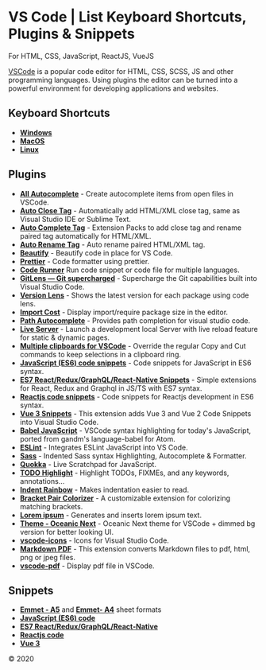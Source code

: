 # VS Code | List Keyboard Shortcuts, Plugins & Snippets
For HTML, CSS, JavaScript, ReactJS, VueJS

[VSCode] is a popular code editor for HTML, CSS, SCSS, JS and other programming languages.
Using plugins the editor can be turned into a powerful environment for developing applications and websites.

## Keyboard Shortcuts
* **[Windows]**
* **[MacOS]**
* **[Linux]**

[Windows]: https://github.com/GrafSoul/vscode-plugins/blob/master/doc/keyboard-shortcuts-windows.pdf
[MacOS]: https://github.com/GrafSoul/vscode-plugins/blob/master/doc/keyboard-shortcuts-macos.pdf
[Linux]: https://github.com/GrafSoul/vscode-plugins/blob/master/doc/keyboard-shortcuts-linux.pdf

## Plugins
* **[All Autocomplete]** - Create autocomplete items from open files in VSCode.
* **[Auto Close Tag]** - Automatically add HTML/XML close tag, same as Visual Studio IDE or Sublime Text.
* **[Auto Complete Tag]** - Extension Packs to add close tag and rename paired tag automatically for HTML/XML.
* **[Auto Rename Tag]** - Auto rename paired HTML/XML tag.
* **[Beautify]** - Beautify code in place for VS Code.
* **[Prettier]** - Code formatter using prettier.
* **[Code Runner]** Run code snippet or code file for multiple languages.
* **[GitLens — Git supercharged]** - Supercharge the Git capabilities built into Visual Studio Code.
* **[Version Lens]** - Shows the latest version for each package using code lens.
* **[Import Cost]** - Display import/require package size in the editor.
* **[Path Autocomplete]** - Provides path completion for visual studio code.
* **[Live Server]** - Launch a development local Server with live reload feature for static & dynamic pages.
* **[Multiple clipboards for VSCode]** - Override the regular Copy and Cut commands to keep selections in a clipboard ring.
* **[JavaScript (ES6) code snippets]** - Code snippets for JavaScript in ES6 syntax.
* **[ES7 React/Redux/GraphQL/React-Native Snippets]** - Simple extensions for React, Redux and Graphql in JS/TS with ES7 syntax.
* **[Reactjs code snippets]** - Code snippets for Reactjs development in ES6 syntax.
* **[Vue 3 Snippets]** - This extension adds Vue 3 and Vue 2 Code Snippets into Visual Studio Code.
* **[Babel JavaScript]** - VSCode syntax highlighting for today's JavaScript, ported from gandm's language-babel for Atom.
* **[ESLint]** - Integrates ESLint JavaScript into VS Code.
* **[Sass]** - Indented Sass syntax Highlighting, Autocomplete & Formatter.
* **[Quokka]** - Live Scratchpad for JavaScript.
* **[TODO Highlight]** - Highlight TODOs, FIXMEs, and any keywords, annotations...
* **[Indent Rainbow]** - Makes indentation easier to read.
* **[Bracket Pair Colorizer]** - A customizable extension for colorizing matching brackets.
* **[Lorem ipsum]** - Generates and inserts lorem ipsum text.
* **[Theme - Oceanic Next]** - Oceanic Next theme for VSCode + dimmed bg version for better looking UI.
* **[vscode-icons]** - Icons for Visual Studio Code.
* **[Markdown PDF]** - This extension converts Markdown files to pdf, html, png or jpeg files.
* **[vscode-pdf]** - Display pdf file in VSCode.


[VSCode]: https://code.visualstudio.com/
[All Autocomplete]: https://marketplace.visualstudio.com/items?itemName=Atishay-Jain.All-Autocomplete
[Auto Close Tag]: https://marketplace.visualstudio.com/items?itemName=formulahendry.auto-close-tag
[Auto Complete Tag]: https://marketplace.visualstudio.com/items?itemName=formulahendry.auto-close-tag
[Auto Rename Tag]: https://marketplace.visualstudio.com/items?itemName=formulahendry.auto-rename-tag
[Beautify]: https://marketplace.visualstudio.com/items?itemName=HookyQR.beautify
[Prettier]: https://marketplace.visualstudio.com/items?itemName=esbenp.prettier-vscode
[Code Runner]: https://marketplace.visualstudio.com/items?itemName=formulahendry.code-runner
[GitLens — Git supercharged]: https://marketplace.visualstudio.com/items?itemName=eamodio.gitlens
[Version Lens]: https://marketplace.visualstudio.com/items?itemName=pflannery.vscode-versionlens&wt.mc_id=vscode-versionlens-github-vscode-contrib
[Import Cost]: https://marketplace.visualstudio.com/items?itemName=wix.vscode-import-cost
[Path Autocomplete]: https://marketplace.visualstudio.com/items?itemName=christian-kohler.path-intellisense
[Live Server]: https://marketplace.visualstudio.com/items?itemName=ritwickdey.LiveServer
[Multiple clipboards for VSCode]: https://github.com/stef-levesque/vscode-multiclip
[JavaScript (ES6) code snippets]: https://marketplace.visualstudio.com/items?itemName=xabikos.JavaScriptSnippets
[ES7 React/Redux/GraphQL/React-Native Snippets]: https://marketplace.visualstudio.com/items?itemName=dsznajder.es7-react-js-snippets
[Reactjs code snippets]: https://marketplace.visualstudio.com/items?itemName=xabikos.ReactSnippets
[Vue 3 Snippets]: https://marketplace.visualstudio.com/items?itemName=Wscats.vue
[Babel JavaScript]: https://marketplace.visualstudio.com/items?itemName=mgmcdermott.vscode-language-babel
[ESLint]: https://marketplace.visualstudio.com/items?itemName=dbaeumer.vscode-eslint
[Sass]: https://marketplace.visualstudio.com/items?itemName=Syler.sass-indented
[Quokka]: https://marketplace.visualstudio.com/items?itemName=WallabyJs.quokka-vscode
[TODO Highlight]: https://marketplace.visualstudio.com/items?itemName=wayou.vscode-todo-highlight
[Indent Rainbow]: https://marketplace.visualstudio.com/items?itemName=oderwat.indent-rainbow
[Bracket Pair Colorizer]: https://marketplace.visualstudio.com/items?itemName=CoenraadS.bracket-pair-colorizer
[Lorem ipsum]: https://marketplace.visualstudio.com/items?itemName=Tyriar.lorem-ipsum
[Theme - Oceanic Next]: https://marketplace.visualstudio.com/items?itemName=naumovs.theme-oceanicnext
[vscode-icons]: https://marketplace.visualstudio.com/items?itemName=vscode-icons-team.vscode-icons
[Markdown PDF]: https://marketplace.visualstudio.com/items?itemName=yzane.markdown-pdf
[vscode-pdf]: https://marketplace.visualstudio.com/items?itemName=tomoki1207.pdf

## Snippets
* **[Emmet - A5]** and **[Emmet- A4]** sheet formats 
* **[JavaScript (ES6) code]**
* **[ES7 React/Redux/GraphQL/React-Native]**
* **[Reactjs code]**
* **[Vue 3]**


[Emmet - A5]: https://github.com/GrafSoul/vscode-plugins/blob/master/doc/keyboard-shortcuts-emmet-a5.pdf
[Emmet- A4]: https://github.com/GrafSoul/vscode-plugins/blob/master/doc/keyboard-shortcuts-emmet-a4.pdf
[JavaScript (ES6) code]: https://github.com/GrafSoul/vscode-plugins/blob/master/doc/keyboard-shortcuts-es6.pdf
[ES7 React/Redux/GraphQL/React-Native]: https://github.com/GrafSoul/vscode-plugins/blob/master/doc/keyboard-shortcuts-es7.pdf
[Reactjs code]: https://github.com/GrafSoul/vscode-plugins/blob/master/doc/keyboard-shortcuts-react.pdf
[Vue 3]:  https://github.com/GrafSoul/vscode-plugins/blob/master/doc/keyboard-shortcuts-vue3.pdf


© 2020



